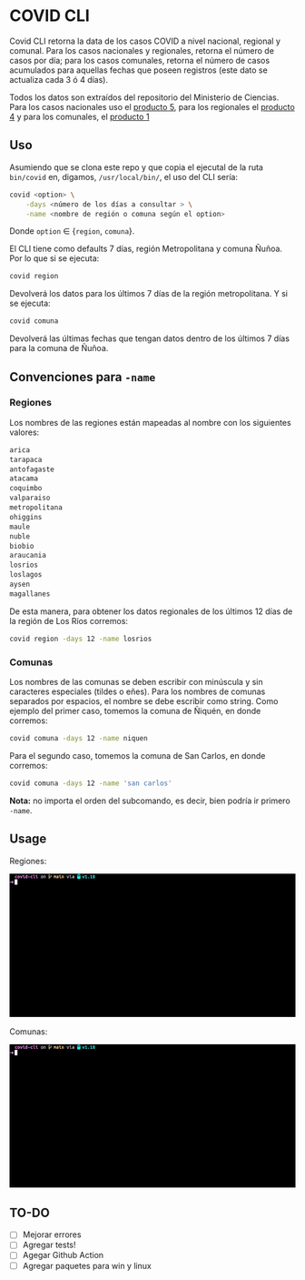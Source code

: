 # COVID CLI

Covid CLI retorna la data de los casos COVID a nivel nacional, regional y comunal. Para los casos nacionales y regionales, retorna el número de casos por día; para los casos comunales, retorna el número de casos acumulados para aquellas fechas que poseen registros (este dato se actualiza cada 3 ó 4 días).

Todos los datos son extraídos del repositorio del Ministerio de Ciencias. Para los casos nacionales uso el [producto 5](https://github.com/MinCiencia/Datos-COVID19/tree/master/output/producto5), para los regionales el [producto 4](https://github.com/MinCiencia/Datos-COVID19/tree/master/output/producto4) y para los comunales, el [producto 1](https://github.com/MinCiencia/Datos-COVID19/tree/master/output/producto1)

## Uso

Asumiendo que se clona este repo y que copia el ejecutal de la ruta `bin/covid` en, digamos, `/usr/local/bin/`, el uso del CLI sería:

```bash
covid <option> \
    -days <número de los días a consultar > \
    -name <nombre de región o comuna según el option>
```

Donde `option` &in; {`region`, `comuna`}. 

El CLI tiene como defaults 7 días, región Metropolitana y comuna Ñuñoa. Por lo que si se ejecuta:

```bash
covid region
```

Devolverá los datos para los últimos 7 días de la región metropolitana. Y si se ejecuta:

```bash
covid comuna
```

Devolverá las últimas fechas que tengan datos dentro de los últimos 7 días para la comuna de Ñuñoa.

## Convenciones para `-name` 

### Regiones

Los nombres de las regiones están mapeadas al nombre con los siguientes valores:

```bash
arica
tarapaca
antofagaste
atacama
coquimbo
valparaiso
metropolitana
ohiggins
maule
nuble
biobio
araucania
losrios
loslagos
aysen
magallanes
```

De esta manera, para obtener los datos regionales de los últimos 12 días de la región de Los Ríos corremos:

```bash
covid region -days 12 -name losrios
```

### Comunas

Los nombres de las comunas se deben escribir con minúscula y sin caracteres especiales (tildes o eñes). Para los nombres de comunas separados por espacios, el nombre se debe escribir como string. Como ejemplo del primer caso, tomemos la comuna de Ñiquén, en donde corremos:

```bash
covid comuna -days 12 -name niquen
```

Para el segundo caso, tomemos la comuna de San Carlos, en donde corremos:

```bash
covid comuna -days 12 -name 'san carlos'
```

**Nota:** no importa el orden del subcomando, es decir, bien podría ir primero `-name`.

## Usage

Regiones:

![](/static/region.gif)

Comunas:

![](/static/comuna.gif)

## TO-DO

+ [ ] Mejorar errores
+ [ ] Agregar tests!
+ [ ] Agegar Github Action
+ [ ] Agregar paquetes para win y linux
<!-- hol -->
<!-- dummy commit: on -->
